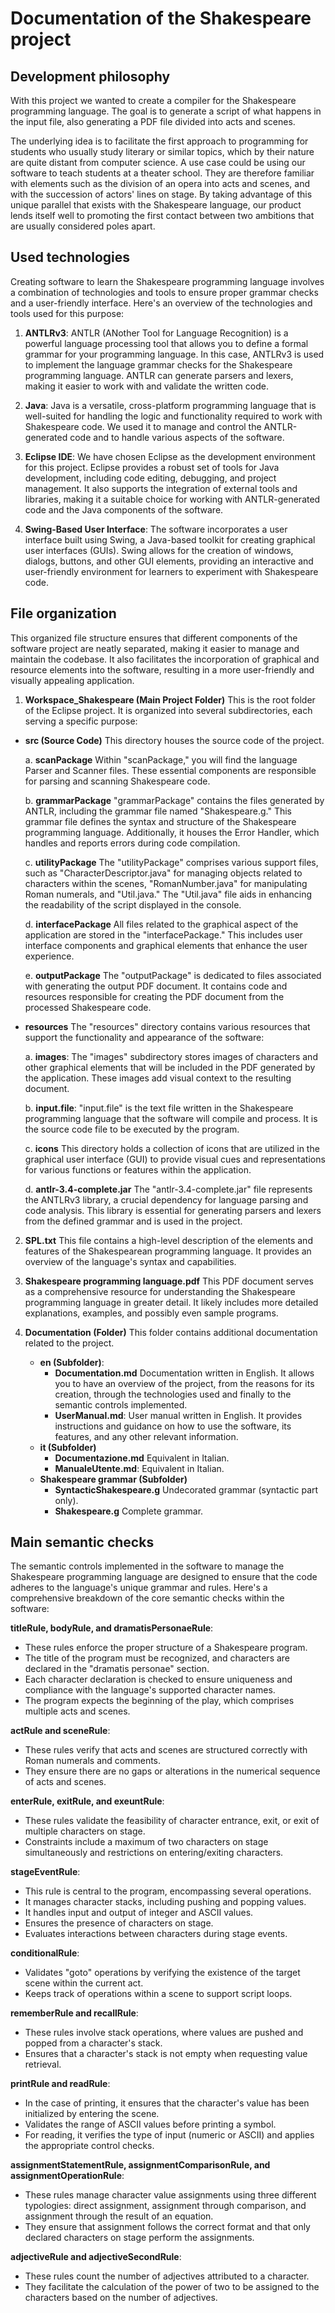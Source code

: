 
# Documentation of the Shakespeare project

## Development philosophy
With this project we wanted to create a compiler for the Shakespeare programming language. The goal is to generate a script of what happens in the input file, also generating a PDF file divided into acts and scenes.

The underlying idea is to facilitate the first approach to programming for students who usually study literary or similar topics, which by their nature are quite distant from computer science. A use case could be using our software to teach students at a theater school. They are therefore familiar with elements such as the division of an opera into acts and scenes, and with the succession of actors' lines on stage. By taking advantage of this unique parallel that exists with the Shakespeare language, our product lends itself well to promoting the first contact between two ambitions that are usually considered poles apart.

## Used technologies
Creating software to learn the Shakespeare programming language involves a combination of technologies and tools to ensure proper grammar checks and a user-friendly interface. Here's an overview of the technologies and tools used for this purpose:

1. **ANTLRv3**: 
ANTLR (ANother Tool for Language Recognition) is a powerful language processing tool that allows you to define a formal grammar for your programming language. In this case, ANTLRv3 is used to implement the language grammar checks for the Shakespeare programming language. ANTLR can generate parsers and lexers, making it easier to work with and validate the written code. 

2. **Java**: 
Java is a versatile, cross-platform programming language that is well-suited for handling the logic and functionality required to work with Shakespeare code. We used it to manage and control the ANTLR-generated code and to handle various aspects of the software. 

3. **Eclipse IDE**: 
We have chosen Eclipse as the development environment for this project. Eclipse provides a robust set of tools for Java development, including code editing, debugging, and project management. It also supports the integration of external tools and libraries, making it a suitable choice for working with ANTLR-generated code and the Java components of the software.

4. **Swing-Based User Interface**: 
The software incorporates a user interface built using Swing, a Java-based toolkit for creating graphical user interfaces (GUIs). Swing allows for the creation of windows, dialogs, buttons, and other GUI elements, providing an interactive and user-friendly environment for learners to experiment with Shakespeare code.

## File organization
This organized file structure ensures that different components of the software project are neatly separated, making it easier to manage and maintain the codebase. It also facilitates the incorporation of graphical and resource elements into the software, resulting in a more user-friendly and visually appealing application.

1. **Workspace_Shakespeare (Main Project Folder)**
This is the root folder of the Eclipse project. It is organized into several subdirectories, each serving a specific purpose:

- **src (Source Code)**
   This directory houses the source code of the project.
   
   a. **scanPackage**
      Within "scanPackage," you will find the language Parser and Scanner files. These essential components are responsible for parsing and scanning Shakespeare code.
   
   b. **grammarPackage**
      "grammarPackage" contains the files generated by ANTLR, including the grammar file named "Shakespeare.g." This grammar file defines the syntax and structure of the Shakespeare programming language. Additionally, it houses the Error Handler, which handles and reports errors during code compilation.

   c. **utilityPackage**
      The "utilityPackage" comprises various support files, such as "CharacterDescriptor.java" for managing objects related to characters within the scenes, "RomanNumber.java" for manipulating Roman numerals, and "Util.java." The "Util.java" file aids in enhancing the readability of the script displayed in the console.

   d. **interfacePackage**
      All files related to the graphical aspect of the application are stored in the "interfacePackage." This includes user interface components and graphical elements that enhance the user experience.

   e. **outputPackage**
      The "outputPackage" is dedicated to files associated with generating the output PDF document. It contains code and resources responsible for creating the PDF document from the processed Shakespeare code.

- **resources**
The "resources" directory contains various resources that support the functionality and appearance of the software:
   
   a. **images**:
      The "images" subdirectory stores images of characters and other graphical elements that will be included in the PDF generated by the application. These images add visual context to the resulting document.

   b. **input.file**:
      "input.file" is the text file written in the Shakespeare programming language that the software will compile and process. It is the source code file to be executed by the program.

   c. **icons**
      This directory holds a collection of icons that are utilized in the graphical user interface (GUI) to provide visual cues and representations for various functions or features within the application.

   d. **antlr-3.4-complete.jar**
      The "antlr-3.4-complete.jar" file represents the ANTLRv3 library, a crucial dependency for language parsing and code analysis. This library is essential for generating parsers and lexers from the defined grammar and is used in the project.

2. **SPL.txt**
This file contains a high-level description of the elements and features of the Shakespearean programming language. It provides an overview of the language's syntax and capabilities.

3. **Shakespeare programming language.pdf**
This PDF document serves as a comprehensive resource for understanding the Shakespeare programming language in greater detail. It likely includes more detailed explanations, examples, and possibly even sample programs.

4. **Documentation (Folder)**
This folder contains additional documentation related to the project.
	- **en (Subfolder)**:
		- **Documentation.md**
    	Documentation written in English. It allows you to have an overview of the project, from the reasons for its creation, through the technologies used and finally to the semantic controls implemented.
		- **UserManual.md**:
		User manual written in English. It provides instructions and guidance on how to use the software, its features, and any other relevant information.
	- **it (Subfolder)**
		- **Documentazione.md**
    	Equivalent in Italian.
		- **ManualeUtente.md**:
		Equivalent in Italian.
	- **Shakespeare grammar (Subfolder)**
		- **SyntacticShakespeare.g**
		Undecorated grammar (syntactic part only).
		- **Shakespeare.g**
		Complete grammar.

## Main semantic checks
The semantic controls implemented in the software to manage the Shakespeare programming language are designed to ensure that the code adheres to the language's unique grammar and rules. Here's a comprehensive breakdown of the core semantic checks within the software:

**titleRule, bodyRule, and dramatisPersonaeRule**:

- These rules enforce the proper structure of a Shakespeare program. 
- The title of the program must be recognized, and characters are declared in the "dramatis personae" section.
- Each character declaration is checked to ensure uniqueness and compliance with the language's supported character names.
- The program expects the beginning of the play, which comprises multiple acts and scenes.

**actRule and sceneRule**:

- These rules verify that acts and scenes are structured correctly with Roman numerals and comments.
- They ensure there are no gaps or alterations in the numerical sequence of acts and scenes.

**enterRule, exitRule, and exeuntRule**:

- These rules validate the feasibility of character entrance, exit, or exit of multiple characters on stage.
- Constraints include a maximum of two characters on stage simultaneously and restrictions on entering/exiting characters.
  
**stageEventRule**:

- This rule is central to the program, encompassing several operations.
- It manages character stacks, including pushing and popping values.
- It handles input and output of integer and ASCII values.
- Ensures the presence of characters on stage.
- Evaluates interactions between characters during stage events.

**conditionalRule**:

- Validates "goto" operations by verifying the existence of the target scene within the current act.
- Keeps track of operations within a scene to support script loops.

**rememberRule and recallRule**:

- These rules involve stack operations, where values are pushed and popped from a character's stack.
- Ensures that a character's stack is not empty when requesting value retrieval.

**printRule and readRule**:

- In the case of printing, it ensures that the character's value has been initialized by entering the scene.
- Validates the range of ASCII values before printing a symbol.
- For reading, it verifies the type of input (numeric or ASCII) and applies the appropriate control checks.

**assignmentStatementRule, assignmentComparisonRule, and assignmentOperationRule**:

- These rules manage character value assignments using three different typologies: direct assignment, assignment through comparison, and assignment through the result of an equation.
- They ensure that assignment follows the correct format and that only declared characters on stage perform the assignments.

**adjectiveRule and adjectiveSecondRule**:

- These rules count the number of adjectives attributed to a character.
- They facilitate the calculation of the power of two to be assigned to the characters based on the number of adjectives.


